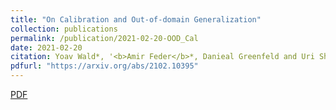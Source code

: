 ```yaml
---
title: "On Calibration and Out-of-domain Generalization"
collection: publications
permalink: /publication/2021-02-20-OOD_Cal
date: 2021-02-20
citation: Yoav Wald*, '<b>Amir Feder</b>*, Danieal Greenfeld and Uri Shalit. "On Calibration and Out-of-domain Generalization"'
pdfurl: "https://arxiv.org/abs/2102.10395"
---  
```

<a href='https://arxiv.org/abs/2102.10395'>PDF</a>
&nbsp;&nbsp;&nbsp;&nbsp;
